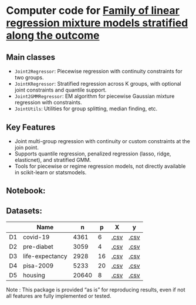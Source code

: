 # <br>
# Computer code for **<u>Family of linear regression mixture models stratified along the outcome</u>** <br>

## Main classes

- `Joint2Regressor`: Piecewise regression with continuity constraints for two groups.
- `JointKRegressor`: Stratified regression across K groups, with optional joint constraints and quantile support.
- `Joint2GMMRegressor`: EM algorithm for piecewise Gaussian mixture regression with constraints.
- `JointUtils`: Utilities for group splitting, median finding, etc.

## Key Features

- Joint multi-group regression with continuity or custom constraints at the join point.
- Supports quantile regression, penalized regression (lasso, ridge, elasticnet), and stratified GMM.
- Tools for piecewise or regime regression models, not directly available in scikit-learn or statsmodels.

## Notebook: <br>

## Datasets:

|     | Name | n | p | X | y |
| --- | --- | --- | --- | --- | --- |
D1 | covid-19        | 4361  | 6   | [.csv](https://github.com/rpriam/stratifreg-code/blob/main/datasets/Xf_all_datasurvey.csv) | [.csv](https://github.com/rpriam/stratifreg-code/blob/main/datasets/yf_all_datasurvey.csv) |
D2 | pre-diabet      | 3059  | 4   | [.csv](https://github.com/rpriam/stratifreg-code/blob/main/datasets/Xf_all_prediabet.csv) | [.csv](https://github.com/rpriam/stratifreg-code/blob/main/datasets/yf_all_prediabet.csv) |
D3 | life-expectancy | 2928  | 16  | [.csv](https://github.com/rpriam/stratifreg-code/blob/main/datasets/Xf_all_lifeexpectancy.csv) | [.csv](https://github.com/rpriam/stratifreg-code/blob/main/datasets/yf_all_lifeexpectancy.csv) |
D4 | pisa-2009       | 5233  | 20  | [.csv](https://github.com/rpriam/stratifreg-code/blob/main/datasets/Xf_all_pisa2009.csv) | [.csv](https://github.com/rpriam/stratifreg-code/blob/main/datasets/yf_all_pisa2009.csv) |
D5 | housing         | 20640 | 8   | [.csv](https://github.com/rpriam/stratifreg-code/blob/main/datasets/Xf_all_california_housing.csv) | [.csv](https://github.com/rpriam/stratifreg-code/blob/main/datasets/yf_all_california_housing.csv) |

Note : This package is provided “as is” for reproducing results, even if not all features are fully implemented or tested.

